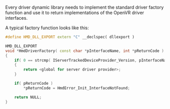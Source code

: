 Every driver dynamic library needs to implement the standard driver factory function and use it to return implementations of the OpenVR driver interfaces.

A typical factory function looks like this:

```cpp
#define HMD_DLL_EXPORT extern "C" __declspec( dllexport )

HMD_DLL_EXPORT 
void *HmdDriverFactory( const char *pInterfaceName, int *pReturnCode )
{
	if( 0 == strcmp( IServerTrackedDeviceProvider_Version, pInterfaceName ) )
	{
		return <global for server driver provider>;
	}

	if( pReturnCode )
		*pReturnCode = HmdError_Init_InterfaceNotFound;

	return NULL;
}
```